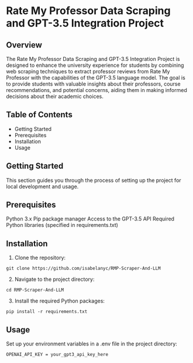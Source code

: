 # Rate My Professor Data Scraping and GPT-3.5 Integration Project
## Overview
The Rate My Professor Data Scraping and GPT-3.5 Integration Project is designed to enhance the university experience for students by combining web scraping techniques to extract professor reviews from Rate My Professor with the capabilities of the GPT-3.5 language model. The goal is to provide students with valuable insights about their professors, course recommendations, and potential concerns, aiding them in making informed decisions about their academic choices.

## Table of Contents
- Getting Started
- Prerequisites
- Installation
- Usage



## Getting Started
This section guides you through the process of setting up the project for local development and usage.

## Prerequisites
Python 3.x
Pip package manager
Access to the GPT-3.5 API
Required Python libraries (specified in requirements.txt)

## Installation
1. Clone the repository:
```
git clone https://github.com/isabelanyc/RMP-Scraper-And-LLM
```

2. Navigate to the project directory:
```
cd RMP-Scraper-And-LLM
```

3. Install the required Python packages:
```
pip install -r requirements.txt
```

## Usage
Set up your environment variables in a .env file in the project directory: 
```
OPENAI_API_KEY = your_gpt3_api_key_here
```